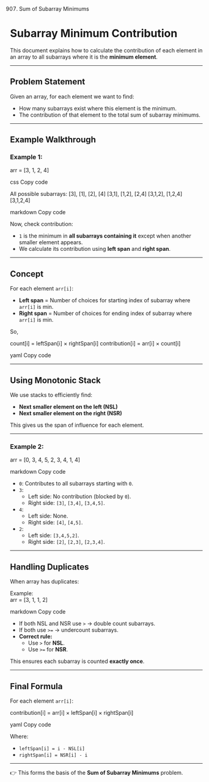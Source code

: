 907. Sum of Subarray Minimums


# Subarray Minimum Contribution

This document explains how to calculate the contribution of each element in an array to all subarrays where it is the **minimum element**.  

---

## Problem Statement

Given an array, for each element we want to find:

- How many subarrays exist where this element is the minimum.  
- The contribution of that element to the total sum of subarray minimums.

---

## Example Walkthrough

### Example 1:  
arr = [3, 1, 2, 4]

css
Copy code

All possible subarrays:
[3], [1], [2], [4]
[3,1], [1,2], [2,4]
[3,1,2], [1,2,4]
[3,1,2,4]

markdown
Copy code

Now, check contribution:

- `1` is the minimum in **all subarrays containing it** except when another smaller element appears.  
- We calculate its contribution using **left span** and **right span**.

---

## Concept

For each element `arr[i]`:

- **Left span** = Number of choices for starting index of subarray where `arr[i]` is min.  
- **Right span** = Number of choices for ending index of subarray where `arr[i]` is min.  

So,  

count[i] = leftSpan[i] × rightSpan[i]
contribution[i] = arr[i] × count[i]

yaml
Copy code

---

## Using Monotonic Stack

We use stacks to efficiently find:

- **Next smaller element on the left (NSL)**
- **Next smaller element on the right (NSR)**

This gives us the span of influence for each element.

---

### Example 2:  
arr = [0, 3, 4, 5, 2, 3, 4, 1, 4]

markdown
Copy code

- `0`: Contributes to all subarrays starting with `0`.  
- `3`:  
  - Left side: No contribution (blocked by `0`).  
  - Right side: `[3]`, `[3,4]`, `[3,4,5]`.  
- `4`:  
  - Left side: None.  
  - Right side: `[4]`, `[4,5]`.  
- `2`:  
  - Left side: `[3,4,5,2]`.  
  - Right side: `[2]`, `[2,3]`, `[2,3,4]`.  

---

## Handling Duplicates

When array has duplicates:  

Example:  
arr = [3, 1, 1, 2]

markdown
Copy code

- If both NSL and NSR use `>` → double count subarrays.  
- If both use `>=` → undercount subarrays.  
- **Correct rule:**  
  - Use `>` for **NSL**.  
  - Use `>=` for **NSR**.  

This ensures each subarray is counted **exactly once**.

---

## Final Formula

For each element `arr[i]`:

contribution[i] = arr[i] × leftSpan[i] × rightSpan[i]

yaml
Copy code

Where:

- `leftSpan[i] = i - NSL[i]`
- `rightSpan[i] = NSR[i] - i`

---

👉 This forms the basis of the **Sum of Subarray Minimums** problem. 








